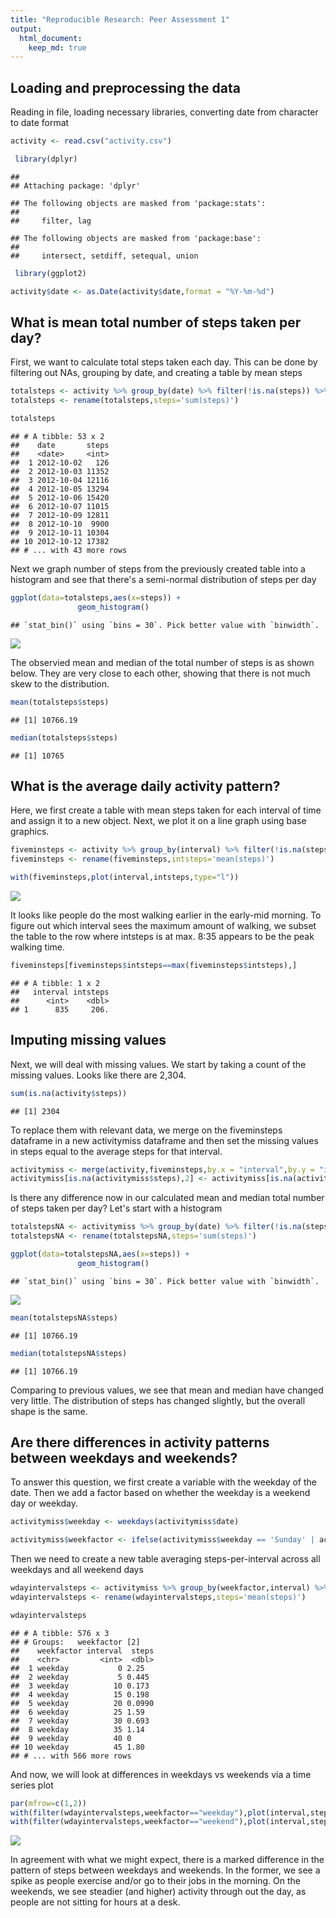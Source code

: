 ```yaml
---
title: "Reproducible Research: Peer Assessment 1"
output: 
  html_document:
    keep_md: true
---
```



## Loading and preprocessing the data

Reading in file, loading necessary libraries, converting date from character to date format


```r
activity <- read.csv("activity.csv")
```


```r
 library(dplyr)
```

```
## 
## Attaching package: 'dplyr'
```

```
## The following objects are masked from 'package:stats':
## 
##     filter, lag
```

```
## The following objects are masked from 'package:base':
## 
##     intersect, setdiff, setequal, union
```

```r
 library(ggplot2)
```


```r
activity$date <- as.Date(activity$date,format = "%Y-%m-%d")
```
  


## What is mean total number of steps taken per day?

First, we want to calculate total steps taken each day.  This can be done by filtering out NAs, grouping by date, and creating a table by mean steps


```r
totalsteps <- activity %>% group_by(date) %>% filter(!is.na(steps)) %>% summarise(sum(steps))
totalsteps <- rename(totalsteps,steps='sum(steps)')

totalsteps
```

```
## # A tibble: 53 x 2
##    date       steps
##    <date>     <int>
##  1 2012-10-02   126
##  2 2012-10-03 11352
##  3 2012-10-04 12116
##  4 2012-10-05 13294
##  5 2012-10-06 15420
##  6 2012-10-07 11015
##  7 2012-10-09 12811
##  8 2012-10-10  9900
##  9 2012-10-11 10304
## 10 2012-10-12 17382
## # ... with 43 more rows
```

Next we graph number of steps from the previously created table into a histogram and see that there's a semi-normal distribution of steps per day


```r
ggplot(data=totalsteps,aes(x=steps)) + 
               geom_histogram()
```

```
## `stat_bin()` using `bins = 30`. Pick better value with `binwidth`.
```

![](PA1_template_files/figure-html/unnamed-chunk-5-1.png)<!-- -->

The observied mean and median of the total number of steps is as shown below.  They are very close to each other, showing that there is not much skew to the distribution.


```r
mean(totalsteps$steps)
```

```
## [1] 10766.19
```

```r
median(totalsteps$steps)
```

```
## [1] 10765
```
  

## What is the average daily activity pattern?

Here, we first create a table with mean steps taken for each interval of time and assign it to a new object.  Next, we plot it on a line graph using base graphics.


```r
fiveminsteps <- activity %>% group_by(interval) %>% filter(!is.na(steps)) %>% summarise(mean(steps))
fiveminsteps <- rename(fiveminsteps,intsteps='mean(steps)')

with(fiveminsteps,plot(interval,intsteps,type="l"))
```

![](PA1_template_files/figure-html/unnamed-chunk-7-1.png)<!-- -->

It looks like people do the most walking earlier in the early-mid morning.  To figure out which interval sees the maximum amount of walking, we subset the table to the row where intsteps is at max.  8:35 appears to be the peak walking time.


```r
fiveminsteps[fiveminsteps$intsteps==max(fiveminsteps$intsteps),]
```

```
## # A tibble: 1 x 2
##   interval intsteps
##      <int>    <dbl>
## 1      835     206.
```
  

## Imputing missing values

Next, we will deal with missing values.  We start by taking a count of the missing values.  Looks like there are 2,304.


```r
sum(is.na(activity$steps))
```

```
## [1] 2304
```

To replace them with relevant data, we merge on the fiveminsteps dataframe in a new activitymiss dataframe and then set the missing values in steps equal to the average steps for that interval.


```r
activitymiss <- merge(activity,fiveminsteps,by.x = "interval",by.y = "interval")
activitymiss[is.na(activitymiss$steps),2] <- activitymiss[is.na(activitymiss$steps),4]
```

Is there any difference now in our calculated mean and median total number of steps taken per day? Let's start with a histogram



```r
totalstepsNA <- activitymiss %>% group_by(date) %>% filter(!is.na(steps)) %>% summarise(sum(steps))
totalstepsNA <- rename(totalstepsNA,steps='sum(steps)')

ggplot(data=totalstepsNA,aes(x=steps)) + 
               geom_histogram()
```

```
## `stat_bin()` using `bins = 30`. Pick better value with `binwidth`.
```

![](PA1_template_files/figure-html/unnamed-chunk-11-1.png)<!-- -->


```r
mean(totalstepsNA$steps)
```

```
## [1] 10766.19
```

```r
median(totalstepsNA$steps)
```

```
## [1] 10766.19
```

Comparing to previous values, we see that mean and median have changed very little.  The distribution of steps has changed slightly, but the overall shape is the same.
  

## Are there differences in activity patterns between weekdays and weekends?

To answer this question, we first create a variable with the weekday of the date.  Then we add a factor based on whether the weekday is a weekend day or weekday.


```r
activitymiss$weekday <- weekdays(activitymiss$date)

activitymiss$weekfactor <- ifelse(activitymiss$weekday == 'Sunday' | activitymiss$weekday == 'Saturday',"weekend","weekday")
```

Then we need to create a new table averaging steps-per-interval across all weekdays and all weekend days


```r
wdayintervalsteps <- activitymiss %>% group_by(weekfactor,interval) %>% summarise(mean(steps))
wdayintervalsteps <- rename(wdayintervalsteps,steps='mean(steps)')

wdayintervalsteps
```

```
## # A tibble: 576 x 3
## # Groups:   weekfactor [2]
##    weekfactor interval  steps
##    <chr>         <int>  <dbl>
##  1 weekday           0 2.25  
##  2 weekday           5 0.445 
##  3 weekday          10 0.173 
##  4 weekday          15 0.198 
##  5 weekday          20 0.0990
##  6 weekday          25 1.59  
##  7 weekday          30 0.693 
##  8 weekday          35 1.14  
##  9 weekday          40 0     
## 10 weekday          45 1.80  
## # ... with 566 more rows
```


And now, we will look at differences in weekdays vs weekends via a time series plot


```r
par(mfrow=c(1,2))
with(filter(wdayintervalsteps,weekfactor=="weekday"),plot(interval,steps,type = "l",main = "Weekday Avg Steps by Interval",cex.main = .8))
with(filter(wdayintervalsteps,weekfactor=="weekend"),plot(interval,steps,type = "l", main = "Weekend Avg Steps by Interval",cex.main = .8))
```

![](PA1_template_files/figure-html/unnamed-chunk-15-1.png)<!-- -->

In agreement with what we might expect, there is a marked difference in the pattern of steps between weekdays and weekends.  In the former, we see a spike as people exercise and/or go to their jobs in the morning.  On the weekends, we see steadier (and higher) activity through out the day, as people are not sitting for hours at a desk.


